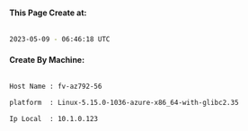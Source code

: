 
   
#### This Page Create at:

```bash

2023-05-09 - 06:46:18 UTC

```

#### Create By Machine:

```bash

Host Name : fv-az792-56

platform  : Linux-5.15.0-1036-azure-x86_64-with-glibc2.35

Ip Local  : 10.1.0.123

```

